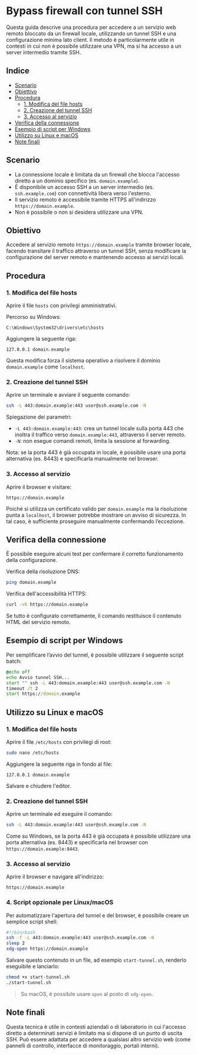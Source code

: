 # Bypass firewall con tunnel SSH

Questa guida descrive una procedura per accedere a un servizio web remoto bloccato da un firewall locale, utilizzando un tunnel SSH e una configurazione minima lato client. Il metodo è particolarmente utile in contesti in cui non è possibile utilizzare una VPN, ma si ha accesso a un server intermedio tramite SSH.

## Indice

- [Scenario](#scenario)
- [Obiettivo](#obiettivo)
- [Procedura](#procedura)
  - [1. Modifica del file hosts](#1-modifica-del-file-hosts)
  - [2. Creazione del tunnel SSH](#2-creazione-del-tunnel-ssh)
  - [3. Accesso al servizio](#3-accesso-al-servizio)
- [Verifica della connessione](#verifica-della-connessione)
- [Esempio di script per Windows](#esempio-di-script-per-windows)
- [Utilizzo su Linux e macOS](#utilizzo-su-linux-e-macos)
- [Note finali](#note-finali)

## Scenario

- La connessione locale è limitata da un firewall che blocca l'accesso diretto a un dominio specifico (es. `domain.example`).
- È disponibile un accesso SSH a un server intermedio (es. `ssh.example.com`) con connettività libera verso l'esterno.
- Il servizio remoto è accessibile tramite HTTPS all'indirizzo `https://domain.example`.
- Non è possibile o non si desidera utilizzare una VPN.

## Obiettivo

Accedere al servizio remoto `https://domain.example` tramite browser locale, facendo transitare il traffico attraverso un tunnel SSH, senza modificare la configurazione del server remoto e mantenendo accesso ai servizi locali.

## Procedura

### 1. Modifica del file hosts

Aprire il file `hosts` con privilegi amministrativi.

Percorso su Windows:

```
C:\Windows\System32\drivers\etc\hosts
```

Aggiungere la seguente riga:

```
127.0.0.1 domain.example
```

Questa modifica forza il sistema operativo a risolvere il dominio `domain.example` come `localhost`.

### 2. Creazione del tunnel SSH

Aprire un terminale e avviare il seguente comando:

```bash
ssh -L 443:domain.example:443 user@ssh.example.com -N
```

Spiegazione dei parametri:

- `-L 443:domain.example:443`: crea un tunnel locale sulla porta 443 che inoltra il traffico verso `domain.example:443`, attraverso il server remoto.
- `-N`: non esegue comandi remoti, limita la sessione al forwarding.

Nota: se la porta 443 è già occupata in locale, è possibile usare una porta alternativa (es. 8443) e specificarla manualmente nel browser.

### 3. Accesso al servizio

Aprire il browser e visitare:

```
https://domain.example
```

Poiché si utilizza un certificato valido per `domain.example` ma la risoluzione punta a `localhost`, il browser potrebbe mostrare un avviso di sicurezza. In tal caso, è sufficiente proseguire manualmente confermando l’eccezione.

## Verifica della connessione

È possibile eseguire alcuni test per confermare il corretto funzionamento della configurazione.

Verifica della risoluzione DNS:

```bash
ping domain.example
```

Verifica dell'accessibilità HTTPS:

```bash
curl -vk https://domain.example
```

Se tutto è configurato correttamente, il comando restituisce il contenuto HTML del servizio remoto.

## Esempio di script per Windows

Per semplificare l’avvio del tunnel, è possibile utilizzare il seguente script batch:

```bat
@echo off
echo Avvio tunnel SSH...
start "" ssh -L 443:domain.example:443 user@ssh.example.com -N
timeout /t 2
start https://domain.example
```

## Utilizzo su Linux e macOS

### 1. Modifica del file hosts

Aprire il file `/etc/hosts` con privilegi di root:

```bash
sudo nano /etc/hosts
```

Aggiungere la seguente riga in fondo al file:

```
127.0.0.1 domain.example
```

Salvare e chiudere l'editor.

### 2. Creazione del tunnel SSH

Aprire un terminale ed eseguire il comando:

```bash
ssh -L 443:domain.example:443 user@ssh.example.com -N
```

Come su Windows, se la porta 443 è già occupata è possibile utilizzare una porta alternativa (es. 8443) e specificarla nel browser con `https://domain.example:8443`.

### 3. Accesso al servizio

Aprire il browser e navigare all'indirizzo:

```
https://domain.example
```

### 4. Script opzionale per Linux/macOS

Per automatizzare l'apertura del tunnel e del browser, è possibile creare un semplice script shell:

```bash
#!/bin/bash
ssh -f -L 443:domain.example:443 user@ssh.example.com -N
sleep 2
xdg-open https://domain.example
```

Salvare questo contenuto in un file, ad esempio `start-tunnel.sh`, renderlo eseguibile e lanciarlo:

```bash
chmod +x start-tunnel.sh
./start-tunnel.sh
```

> Su macOS, è possibile usare `open` al posto di `xdg-open`.


## Note finali

Questa tecnica è utile in contesti aziendali o di laboratorio in cui l'accesso diretto a determinati servizi è limitato ma si dispone di un punto di uscita SSH. Può essere adattata per accedere a qualsiasi altro servizio web (come pannelli di controllo, interfacce di monitoraggio, portali interni).
